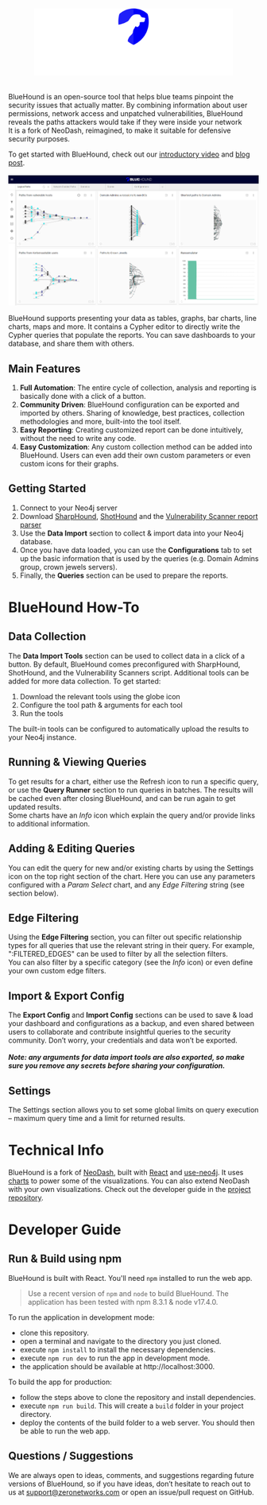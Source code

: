 <br>
<p align="center"><img src="public/logo.png" width="400"></p>
<br>
BlueHound is an open-source tool that helps blue teams pinpoint the security issues that actually matter. By combining information about user permissions, network access and unpatched vulnerabilities, BlueHound reveals the paths attackers would take if they were inside your network<br>
It is a fork of NeoDash, reimagined, to make it suitable for defensive security purposes.

To get started with BlueHound, check out our [introductory video]() and [blog post]().
<br><br>
![screenshot](public/screenshot.png)

BlueHound supports presenting your data as tables, graphs, bar charts, line charts, maps and more. It contains a Cypher editor to directly write the Cypher queries that populate the reports. You can save dashboards to your database, and share them with others.

## Main Features
1. **Full Automation**: The entire cycle of collection, analysis and reporting is basically done with a click of a button.
2. **Community Driven**: BlueHound configuration can be exported and imported by others. Sharing of knowledge, best practices, collection methodologies and more, built-into the tool itself.
3. **Easy Reporting**: Creating customized report can be done intuitively, without the need to write any code.
4. **Easy Customization**: Any custom collection method can be added into BlueHound. Users can even add their own custom parameters or even custom icons for their graphs.

## Getting Started
1. Connect to your Neo4j server
2. Download [SharpHound](https://github.com/BloodHoundAD/BloodHound/blob/master/Collectors/SharpHound.exe), [ShotHound](https://github.com/zeronetworks/BloodHound-Tools/tree/main/ShotHound) and the [Vulnerability Scanner report parser](https://github.com/zeronetworks/BloodHound-Tools/tree/main/VulnerabilitiesDataImport)
3. Use the **Data Import** section to collect & import data into your Neo4j database.
4. Once you have data loaded, you can use the **Configurations** tab to set up the basic information
that is used by the queries (e.g. Domain Admins group, crown jewels servers).
5. Finally, the **Queries** section can be used to prepare the reports.

# BlueHound How-To
## Data Collection
The **Data Import Tools** section can be used to collect data in a click of a button. By default, BlueHound comes preconfigured with SharpHound, ShotHound, and the Vulnerability Scanners script. Additional tools can be added for more data collection. To get started:
1. Download the relevant tools using the globe icon
2. Configure the tool path & arguments for each tool
3. Run the tools

The built-in tools can be configured to automatically upload the results to your Neo4j instance.
## Running & Viewing Queries
To get results for a chart, either use the Refresh icon to run a specific query, or use the **Query Runner** section to run queries in batches. The results will be cached even after closing BlueHound, and can be run again to get updated results.<br>
Some charts have an *Info* icon which explain the query and/or provide links to additional information.
## Adding & Editing Queries
You can edit the query for new and/or existing charts by using the Settings icon on the top right section of the chart. Here you can use any parameters configured with a *Param Select* chart, and any *Edge Filtering* string (see section below). 
## Edge Filtering
Using the **Edge Filtering** section, you can filter out specific relationship types for all queries that use the relevant string in their query. For example, ":FILTERED_EDGES" can be used to filter by all the selection filters. <br>
You can also filter by a specific category (see the *Info* icon) or even define your own custom edge filters.
## Import & Export Config
The **Export Config** and **Import Config** sections can be used to save & load your dashboard and configurations as a backup, and even shared between users to collaborate and contribute insightful queries to the security community. Don’t worry, your credentials and data won’t be exported.<br><br>
***Note: any arguments for data import tools are also exported, so make sure you remove any secrets before sharing your configuration.*** 
## Settings
The Settings section allows you to set some global limits on query execution – maximum query time and a limit for returned results.

# Technical Info
BlueHound is a fork of [NeoDash](https://github.com/neo4j-labs/neodash), built with [React](https://reactjs.org/) and [use-neo4j](https://github.com/adam-cowley/use-neo4j).
It uses [charts](https://github.com/neo4j-labs/charts) to power some of the visualizations.
You can also extend NeoDash with your own visualizations. Check out the developer guide in the [project repository](https://github.com/neo4j-labs/neodash).

# Developer Guide

## Run & Build using npm
BlueHound is built with React. You'll need `npm` installed to run the web app.

> Use a recent version of `npm` and `node` to build BlueHound. The application has been tested with npm 8.3.1 & node v17.4.0.

To run the application in development mode:
- clone this repository.
- open a terminal and navigate to the directory you just cloned.
- execute `npm install` to install the necessary dependencies.
- execute `npm run dev` to run the app in development mode.
- the application should be available at http://localhost:3000.


To build the app for production:
- follow the steps above to clone the repository and install dependencies.
- execute `npm run build`. This will create a `build` folder in your project directory.
- deploy the contents of the build folder to a web server. You should then be able to run the web app.

## Questions / Suggestions
We are always open to ideas, comments, and suggestions regarding future versions of BlueHound, so if you have ideas, don’t hesitate to reach out to us at [support@zeronetworks.com](mailto:support@zeronetworks.com) or open an issue/pull request on GitHub.